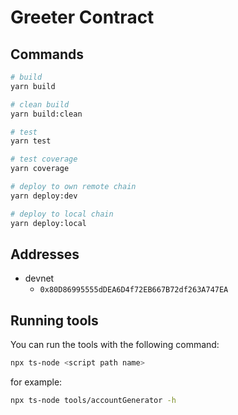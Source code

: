 # Greeter Contract

## Commands

```bash
# build
yarn build

# clean build
yarn build:clean

# test
yarn test

# test coverage
yarn coverage

# deploy to own remote chain
yarn deploy:dev

# deploy to local chain
yarn deploy:local
```


## Addresses

- devnet
  - `0x80D86995555dDEA6D4f72EB667B72df263A747EA`


## Running tools

You can run the tools with the following command:
```bash
npx ts-node <script path name>
```

for example:
```bash
npx ts-node tools/accountGenerator -h
```
